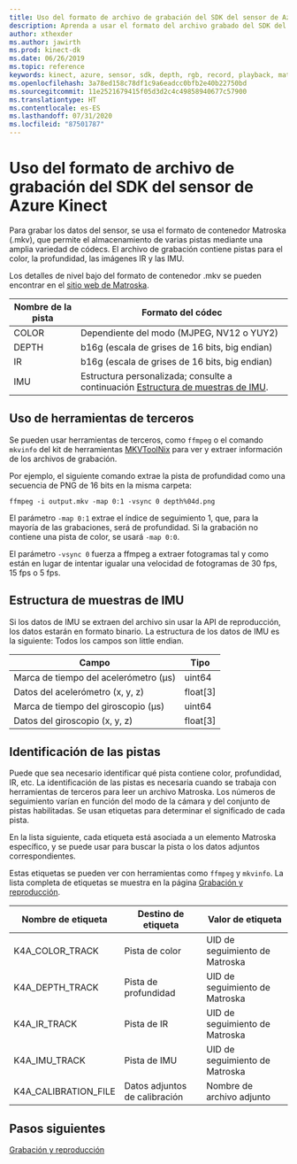 ```yaml
---
title: Uso del formato de archivo de grabación del SDK del sensor de Azure Kinect
description: Aprenda a usar el formato del archivo grabado del SDK del sensor de Azure Kinect.
author: xthexder
ms.author: jawirth
ms.prod: kinect-dk
ms.date: 06/26/2019
ms.topic: reference
keywords: kinect, azure, sensor, sdk, depth, rgb, record, playback, matroska, mkv
ms.openlocfilehash: 3a78ed158c78df1c9a6eadcc0bfb2e40b22750bd
ms.sourcegitcommit: 11e2521679415f05d3d2c4c49858940677c57900
ms.translationtype: HT
ms.contentlocale: es-ES
ms.lasthandoff: 07/31/2020
ms.locfileid: "87501787"
---
```

# <a name="use-azure-kinect-sensor-sdk-to-record-file-format"></a>Uso del formato de archivo de grabación del SDK del sensor de Azure Kinect

Para grabar los datos del sensor, se usa el formato de contenedor Matroska (.mkv), que permite el almacenamiento de varias pistas mediante una amplia variedad de códecs. El archivo de grabación contiene pistas para el color, la profundidad, las imágenes IR y las IMU.

Los detalles de nivel bajo del formato de contenedor .mkv se pueden encontrar en el [sitio web de Matroska](https://www.matroska.org/index.html).

| Nombre de la pista | Formato del códec                          |
|------------|---------------------------------------|
| COLOR      | Dependiente del modo (MJPEG, NV12 o YUY2) |
| DEPTH      | b16g (escala de grises de 16 bits, big endian)   |
| IR         | b16g (escala de grises de 16 bits, big endian)   |
| IMU        | Estructura personalizada; consulte a continuación [Estructura de muestras de IMU](record-file-format.md#imu-sample-structure). |

## <a name="using-third-party-tools"></a>Uso de herramientas de terceros

Se pueden usar herramientas de terceros, como `ffmpeg` o el comando `mkvinfo` del kit de herramientas [MKVToolNix](https://mkvtoolnix.download/) para ver y extraer información de los archivos de grabación.

Por ejemplo, el siguiente comando extrae la pista de profundidad como una secuencia de PNG de 16 bits en la misma carpeta:

```
ffmpeg -i output.mkv -map 0:1 -vsync 0 depth%04d.png
```

El parámetro `-map 0:1` extrae el índice de seguimiento 1, que, para la mayoría de las grabaciones, será de profundidad. Si la grabación no contiene una pista de color, se usará `-map 0:0`.

El parámetro `-vsync 0` fuerza a ffmpeg a extraer fotogramas tal y como están en lugar de intentar igualar una velocidad de fotogramas de 30 fps, 15 fps o 5 fps.

## <a name="imu-sample-structure"></a>Estructura de muestras de IMU

Si los datos de IMU se extraen del archivo sin usar la API de reproducción, los datos estarán en formato binario.
La estructura de los datos de IMU es la siguiente: Todos los campos son little endian.

| Campo                        | Tipo     |
|------------------------------|----------|
| Marca de tiempo del acelerómetro (μs) | uint64   |
| Datos del acelerómetro (x, y, z) | float[3] |
| Marca de tiempo del giroscopio (μs)     | uint64   |
| Datos del giroscopio (x, y, z)     | float[3] |

## <a name="identifying-tracks"></a>Identificación de las pistas

Puede que sea necesario identificar qué pista contiene color, profundidad, IR, etc. La identificación de las pistas es necesaria cuando se trabaja con herramientas de terceros para leer un archivo Matroska.
Los números de seguimiento varían en función del modo de la cámara y del conjunto de pistas habilitadas. Se usan etiquetas para determinar el significado de cada pista.

En la lista siguiente, cada etiqueta está asociada a un elemento Matroska específico, y se puede usar para buscar la pista o los datos adjuntos correspondientes.

Estas etiquetas se pueden ver con herramientas como `ffmpeg` y `mkvinfo`.
La lista completa de etiquetas se muestra en la página [Grabación y reproducción](record-playback-api.md).

| Nombre de etiqueta             | Destino de etiqueta             | Valor de etiqueta             |
|----------------------|------------------------|-----------------------|
| K4A_COLOR_TRACK      | Pista de color            | UID de seguimiento de Matroska    |
| K4A_DEPTH_TRACK      | Pista de profundidad            | UID de seguimiento de Matroska    |
| K4A_IR_TRACK         | Pista de IR               | UID de seguimiento de Matroska    |
| K4A_IMU_TRACK        | Pista de IMU              | UID de seguimiento de Matroska    |
| K4A_CALIBRATION_FILE | Datos adjuntos de calibración | Nombre de archivo adjunto   |

## <a name="next-steps"></a>Pasos siguientes

[Grabación y reproducción](record-playback-api.md)
